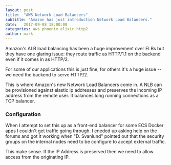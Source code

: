 ```yaml
---
layout: post
title:  "AWS Network Load Balancers"
subtitle: "Amazon has just introduction Network Load Balancers."
date:   2017-09-08 18:00:00
categories: aws phoenix elixir http2
author: mark
---
```


Amazon's ALB load balancing has been a huge improvement over ELBs but they have one glaring issue: they
route traffic as HTTP/1.1 on the backend even if it comes in as HTTP/2.

For some of our applications this is just fine, for others it's a huge issue -- we need the backend to serve
HTTP/2.

This is where Amazon's new Network Load Balancers come in. A NLB can be provisioned against elastic ip addresses
and preserves the incoming IP address from the remote user. It balances long running connections as a TCP balancer.

### Configuration

When I attempt to set this up as a front-end balancer for some ECS Docker apps I couldn't get traffic going through.
I eneded up asking help on the forums and got it working when "D. Svanlund" pointed out that the security groups on the
internal nodes need to be configure to accept external traffic.

This make sense. If the IP Address is preserved then we need to allow access from the originating IP.


